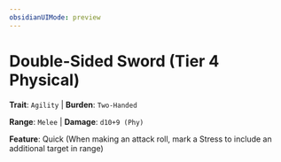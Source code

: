 ```yaml
---
obsidianUIMode: preview
---
```

# Double-Sided Sword (Tier 4 Physical)

**Trait**: `Agility` | **Burden**: `Two-Handed`

**Range**: `Melee` | **Damage**: `d10+9 (Phy)`

**Feature**: Quick (When making an attack roll, mark a Stress to include an additional target in range)
